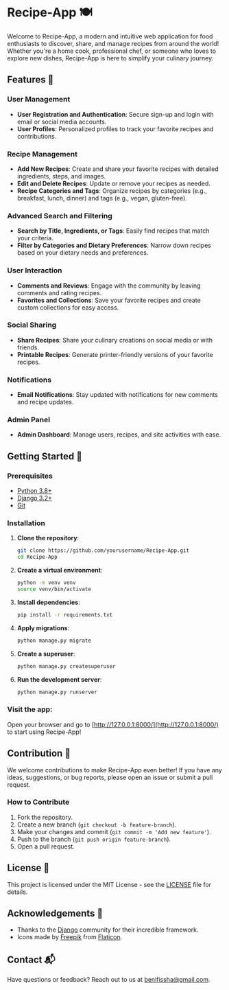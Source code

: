 # Recipe-App 🍽️

Welcome to Recipe-App, a modern and intuitive web application for food enthusiasts to discover, share, and manage recipes from around the world! Whether you're a home cook, professional chef, or someone who loves to explore new dishes, Recipe-App is here to simplify your culinary journey.

## Features 🌟

### User Management
- **User Registration and Authentication**: Secure sign-up and login with email or social media accounts.
- **User Profiles**: Personalized profiles to track your favorite recipes and contributions.

### Recipe Management
- **Add New Recipes**: Create and share your favorite recipes with detailed ingredients, steps, and images.
- **Edit and Delete Recipes**: Update or remove your recipes as needed.
- **Recipe Categories and Tags**: Organize recipes by categories (e.g., breakfast, lunch, dinner) and tags (e.g., vegan, gluten-free).

### Advanced Search and Filtering
- **Search by Title, Ingredients, or Tags**: Easily find recipes that match your criteria.
- **Filter by Categories and Dietary Preferences**: Narrow down recipes based on your dietary needs and preferences.

### User Interaction
- **Comments and Reviews**: Engage with the community by leaving comments and rating recipes.
- **Favorites and Collections**: Save your favorite recipes and create custom collections for easy access.

### Social Sharing
- **Share Recipes**: Share your culinary creations on social media or with friends.
- **Printable Recipes**: Generate printer-friendly versions of your favorite recipes.

### Notifications
- **Email Notifications**: Stay updated with notifications for new comments and recipe updates.

### Admin Panel
- **Admin Dashboard**: Manage users, recipes, and site activities with ease.

## Getting Started 🚀

### Prerequisites
- [Python 3.8+](https://www.python.org/downloads/)
- [Django 3.2+](https://www.djangoproject.com/download/)
- [Git](https://git-scm.com/)

### Installation
1. **Clone the repository**:
   ```sh
   git clone https://github.com/yourusername/Recipe-App.git
   cd Recipe-App

2. **Create a virtual environment**:
   ```sh
   python -m venv venv
   source venv/bin/activate

3. **Install dependencies**:
   ```sh
   pip install -r requirements.txt

4. **Apply migrations**:
   ```sh
   python manage.py migrate

5. **Create a superuser**:
   ```sh
   python manage.py createsuperuser

6. **Run the development server**:
    ```sh
    python manage.py runserver

### Visit the app:
Open your browser and go to [http://127.0.0.1:8000/](http://127.0.0.1:8000/) to start using Recipe-App!

## Contribution 🤝
We welcome contributions to make Recipe-App even better! If you have any ideas, suggestions, or bug reports, please open an issue or submit a pull request.

### How to Contribute
1. Fork the repository.
2. Create a new branch (`git checkout -b feature-branch`).
3. Make your changes and commit (`git commit -m 'Add new feature'`).
4. Push to the branch (`git push origin feature-branch`).
5. Open a pull request.

## License 📄
This project is licensed under the MIT License - see the [LICENSE](LICENSE) file for details.

## Acknowledgements 🙏
- Thanks to the [Django](https://www.djangoproject.com/) community for their incredible framework.
- Icons made by [Freepik](https://www.flaticon.com/authors/freepik) from [Flaticon](https://www.flaticon.com/).

## Contact 📬
Have questions or feedback? Reach out to us at [benifissha@gmail.com](mailto:your-email@example.com).
